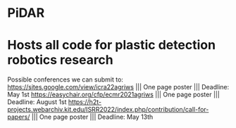 # PiDAR
# Hosts all code for plastic detection robotics research
Possible conferences we can submit to:
https://sites.google.com/view/icra22agriws ||| One page poster ||| Deadline: May 1st
https://easychair.org/cfp/ecmr2021agriws ||| One page poster ||| Deadline: August 1st
https://h2t-projects.webarchiv.kit.edu/ISRR2022/index.php/contribution/call-for-papers/ ||| One page poster ||| Deadline: May 13th
